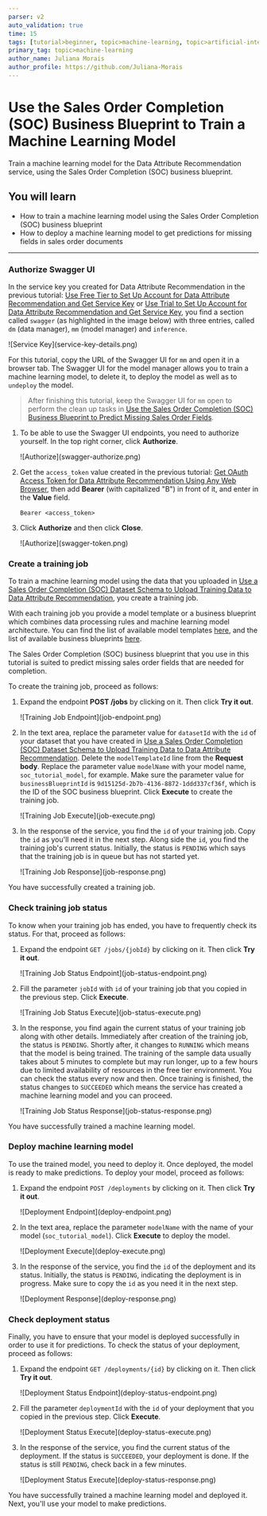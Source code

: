 ```yaml
---
parser: v2
auto_validation: true
time: 15
tags: [tutorial>beginner, topic>machine-learning, topic>artificial-intelligence, topic>cloud, software-product>sap-business-technology-platform, software-product>sap-ai-business-services, software-product>data-attribute-recommendation, tutorial>free-tier]
primary_tag: topic>machine-learning
author_name: Juliana Morais
author_profile: https://github.com/Juliana-Morais
---
```


# Use the Sales Order Completion (SOC) Business Blueprint to Train a Machine Learning Model
<!-- description --> Train a machine learning model for the Data Attribute Recommendation service, using the Sales Order Completion (SOC) business blueprint.

## You will learn
  - How to train a machine learning model using the Sales Order Completion (SOC) business blueprint
  - How to deploy a machine learning model to get predictions for missing fields in sales order documents

---

### Authorize Swagger UI


In the service key you created for Data Attribute Recommendation in the previous tutorial: [Use Free Tier to Set Up Account for Data Attribute Recommendation and Get Service Key](cp-aibus-dar-booster-free-key) or [Use Trial to Set Up Account for Data Attribute Recommendation and Get Service Key](cp-aibus-dar-booster-key), you find a section called `swagger` (as highlighted in the image below) with three entries, called `dm` (data manager), `mm` (model manager) and `inference`.

<!-- border -->![Service Key](service-key-details.png)

For this tutorial, copy the URL of the Swagger UI for `mm` and open it in a browser tab. The Swagger UI for the model manager allows you to train a machine learning model, to delete it, to deploy the model as well as to `undeploy` the model.

>After finishing this tutorial, keep the Swagger UI for `mm` open to perform the clean up tasks in [Use the Sales Order Completion (SOC) Business Blueprint to Predict Missing Sales Order Fields](cp-aibus-dar-swagger-soc-predict).

1. To be able to use the Swagger UI endpoints, you need to authorize yourself. In the top right corner, click **Authorize**.

    <!-- border -->![Authorize](swagger-authorize.png)

2. Get the `access_token` value created in the previous tutorial: [Get OAuth Access Token for Data Attribute Recommendation Using Any Web Browser](cp-aibus-dar-web-oauth-token), then add **Bearer** (with capitalized "B") in front of it, and enter in the **Value** field.

    ```
    Bearer <access_token>
    ```

3. Click **Authorize** and then click **Close**.

    <!-- border -->![Authorize](swagger-token.png)



### Create a training job


To train a machine learning model using the data that you uploaded in [Use a Sales Order Completion (SOC) Dataset Schema to Upload Training Data to Data Attribute Recommendation](cp-aibus-dar-swagger-soc-upload), you create a training job.

With each training job you provide a model template or a business blueprint which combines data processing rules and machine learning model architecture. You can find the list of available model templates [here](https://help.sap.com/docs/Data_Attribute_Recommendation/105bcfd88921418e8c29b24a7a402ec3/1e76e8c636974a06967552c05d40e066.html), and the list of available business blueprints [here](https://help.sap.com/docs/Data_Attribute_Recommendation/105bcfd88921418e8c29b24a7a402ec3/091eace025e14793be0e83ef2109b349.html).

The Sales Order Completion (SOC) business blueprint that you use in this tutorial is suited to predict missing sales order fields that are needed for completion.

To create the training job, proceed as follows:

1. Expand the endpoint **POST /jobs** by clicking on it. Then click **Try it out**.

    <!-- border -->![Training Job Endpoint](job-endpoint.png)

2. In the text area, replace the parameter value for `datasetId` with the `id` of your dataset that you have created in [Use a Sales Order Completion (SOC) Dataset Schema to Upload Training Data to Data Attribute Recommendation](cp-aibus-dar-swagger-soc-upload). Delete the `modelTemplateId` line from the **Request body**. Replace the parameter value `modelName` with your model name, `soc_tutorial_model`, for example. Make sure the parameter value for `businessBlueprintId` is `9d15125d-2b7b-4136-8872-1ddd337cf36f`, which is the ID of the SOC business blueprint. Click **Execute** to create the training job.

    <!-- border -->![Training Job Execute](job-execute.png)

3. In the response of the service, you find the `id` of your training job. Copy the `id` as you'll need it in the next step. Along side the `id`, you find the training job's current status. Initially, the status is `PENDING` which says that the training job is in queue but has not started yet.

    <!-- border -->![Training Job Response](job-response.png)

You have successfully created a training job.



### Check training job status


To know when your training job has ended, you have to frequently check its status. For that, proceed as follows:

1. Expand the endpoint `GET /jobs/{jobId}` by clicking on it. Then click **Try it out**.

    <!-- border -->![Training Job Status Endpoint](job-status-endpoint.png)

2. Fill the parameter `jobId` with `id` of your training job that you copied in the previous step. Click **Execute**.

    <!-- border -->![Training Job Status Execute](job-status-execute.png)

3. In the response, you find again the current status of your training job along with other details. Immediately after creation of the training job, the status is `PENDING`. Shortly after, it changes to `RUNNING` which means that the model is being trained. The training of the sample data usually takes about 5 minutes to complete but may run longer, up to a few hours due to limited availability of resources in the free tier environment. You can check the status every now and then. Once training is finished, the status changes to `SUCCEEDED` which means the service has created a machine learning model and you can proceed.

    <!-- border -->![Training Job Status Response](job-status-response.png)

You have successfully trained a machine learning model.



### Deploy machine learning model


To use the trained model, you need to deploy it. Once deployed, the model is ready to make predictions. To deploy your model, proceed as follows:

1. Expand the endpoint `POST /deployments` by clicking on it. Then click **Try it out**.

    <!-- border -->![Deployment Endpoint](deploy-endpoint.png)

2. In the text area, replace the parameter `modelName` with the name of your model (`soc_tutorial_model`). Click **Execute** to deploy the model.

    <!-- border -->![Deployment Execute](deploy-execute.png)

3. In the response of the service, you find the `id` of the deployment and its status. Initially, the status is `PENDING`, indicating the deployment is in progress. Make sure to copy the `id` as you need it in the next step.

    <!-- border -->![Deployment Response](deploy-response.png)



### Check deployment status


Finally, you have to ensure that your model is deployed successfully in order to use it for predictions. To check the status of your deployment, proceed as follows:

1. Expand the endpoint `GET /deployments/{id}` by clicking on it. Then click **Try it out**.

    <!-- border -->![Deployment Status Endpoint](deploy-status-endpoint.png)

2. Fill the parameter `deploymentId` with the `id` of your deployment that you copied in the previous step. Click **Execute**.

    <!-- border -->![Deployment Status Execute](deploy-status-execute.png)

3. In the response of the service, you find the current status of the deployment. If the status is `SUCCEEDED`, your deployment is done. If the status is still `PENDING`, check back in a few minutes.

    <!-- border -->![Deployment Status Execute](deploy-status-response.png)

You have successfully trained a machine learning model and deployed it. Next, you'll use your model to make predictions.